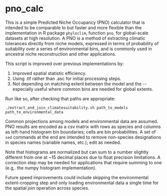 # pno_calc
This is a simple Predicted Niche Occupancy (PNO) calculator that is intended to be comparable to but faster and more flexible than the implementation in R package `phyloclim`, function `pno`, for global-scale datasets at high resolution. A PNO is a method of extracting climatic tolerances directly from niche models, expressed in terms of probability of suitability over a series of environmental bins, and is commonly used in ancestral niche reconstruction and other applications.

This script is improved over previous implementations by:
1. Improved spatial statistic efficiency.
2. Using .tif rather than .asc for initial processing steps.
3. Not depending on matching extent between the model and the  -- especially useful where common bins are needed for global extents.


Run like so, after checking that paths are appropriate:
```
./extract_and_join_climatesuitability.sh path_to_models path_to_environmental_data
```

Common projections among models and environmental data are assumed. PNO results are encoded as a csv matrix with rows as species and columns as left-hand histogram bin boundaries; cells are bin probabilities. A set of `sed` commands at the end are intended to remove non-species designations in species names (variable names, etc.); edit as needed.

Note that histograms are normalized but can sum to a number slightly different from one at ~15 decimal places due to float precision limitations. A correction step may be needed for applications that require summing to one (e.g,. the numpy histogram implementation).

Future speed improvements could include skipping the environmental extent-cropping step and only loading environmental data a single time for the spatial join operation across species.
